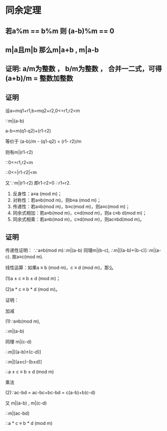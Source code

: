 # 同余定理
## 若a%m == b%m   则  (a-b)%m == 0
## m|a且m|b   那么m|a+b   ,    m|a-b
证明:
a/m为整数 ， b/m为整数 ， 合并一二式，可得 (a+b)/m =  整数加整数
---
## 证明
设a=mq1+r1,b=mq2+r2,0<=r1,r2<m

∵m|(a-b)

a-b=m(q1-q2)+(r1-r2)

等价于 (a-b)/m - (q1-q2) = (r1- r2)/m

则有m|(r1-r2)

∵0<=r1,r2<m

∴0<=|r1-r2|<m

又∵m|(r1-r2)  即r1-r2=0
∴r1=r2.
1. 反身性：a≡a (mod m)；
2. 对称性：若a≡b(mod m)，则b≡a (mod m)；
3. 传递性：若a≡b(mod m)，b≡c(mod m)，则a≡c(mod m)；
4. 同余式相加：若a≡b(mod m)，c≡d(mod m)，则a c≡b d(mod m)；
5. 同余式相乘：若a≡b(mod m)，c≡d(mod m)，则ac≡bd(mod m)。

## 证明
传递性证明：
∵a≡b(mod m)∴m|(a-b) 同理m|(b-c),
∴m|[(a-b)+(b-c)]∴m|(a-c).
故a≡c(mod m).

线性运算：如果a ≡ b (mod m)，c ≡ d (mod m)，那么

(1)a ± c ≡ b ± d (mod m)；

(2)a * c ≡ b * d (mod m)。

证明：

加减

(1)∵a≡b(mod m),

∴m|(a-b)

同理 m|(c-d)

∴m|[(a-b)±(c-d)]

∴m|[(a±c)-(b±d)]

∴a ± c ≡ b ± d (mod m)

乘法

(2)∵ac-bd = ac-bc+bc-bd = c(a-b)+b(c-d)

又 m|(a-b) , m|(c-d)

∴m|(ac-bd)

∴a * c ≡ b * d (mod m)